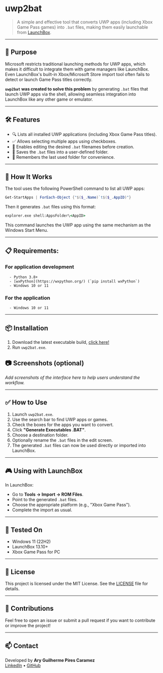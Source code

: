 # uwp2bat

> A simple and effective tool that converts UWP apps (including Xbox Game Pass games) into `.bat` files, making them easily launchable from [LaunchBox](https://www.launchbox-app.com/).

---

## 🎯 Purpose

Microsoft restricts traditional launching methods for UWP apps, which makes it difficult to integrate them with game managers like LaunchBox. Even LaunchBox's built-in Xbox/Microsoft Store import tool often fails to detect or launch Game Pass titles correctly.

**`uwp2bat` was created to solve this problem** by generating `.bat` files that launch UWP apps via the shell, allowing seamless integration into LaunchBox like any other game or emulator.

---

## 🛠️ Features

- 🔍 Lists all installed UWP applications (including Xbox Game Pass titles).
- ✅ Allows selecting multiple apps using checkboxes.
- 📝 Enables editing the desired `.bat` filenames before creation.
- 📁 Saves the `.bat` files into a user-defined folder.
- 💾 Remembers the last used folder for convenience.

---

## 🚀 How It Works

The tool uses the following PowerShell command to list all UWP apps:
```powershell
Get-StartApps | ForEach-Object {"$($_.Name)`t$($_.AppID)"}
```

Then it generates `.bat` files using this format:
```bat
explorer.exe shell:AppsFolder\<AppID>
```

This command launches the UWP app using the same mechanism as the Windows Start Menu.

---

## 📋 Requirements: 
   ### For application development
      - Python 3.8+
      - [wxPython](https://wxpython.org/) (`pip install wxPython`)
      - Windows 10 or 11
      
   ### For the application
      - Windows 10 or 11

---

## 📦 Installation

1. Download the latest executable build, [click here!](https://raw.githubusercontent.com/arycaramez/uwp2bat_for_launch_box/6758d3c74bcd90410d66d93d0467d4ea403ccca6/dist/uwp2bat.exe)
2. Run `uwp2bat.exe`.

## 📷 Screenshots (optional)

_Add screenshots of the interface here to help users understand the workflow._

---

## ✅ How to Use

1. Launch `uwp2bat.exe`.
2. Use the search bar to find UWP apps or games.
3. Check the boxes for the apps you want to convert.
4. Click **"Generate Executables .BAT"**.
5. Choose a destination folder.
6. Optionally rename the `.bat` files in the edit screen.
7. The generated `.bat` files can now be used directly or imported into LaunchBox.

---

## 🎮 Using with LaunchBox

In LaunchBox:
- Go to **Tools → Import → ROM Files**.
- Point to the generated `.bat` files.
- Choose the appropriate platform (e.g., "Xbox Game Pass").
- Complete the import as usual.

---

## 🧪 Tested On

- Windows 11 (22H2)
- LaunchBox 13.10+
- Xbox Game Pass for PC

---

## 📄 License

This project is licensed under the MIT License. See the [LICENSE](LICENSE) file for details.

---

## 🤝 Contributions

Feel free to open an issue or submit a pull request if you want to contribute or improve the project!

---

## 📫 Contact

Developed by **Ary Guilherme Pires Caramez**  
[LinkedIn](https://www.linkedin.com/in/aryguilherme/) • [GitHub](https://github.com/arycaramez)
